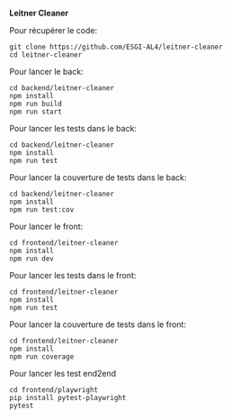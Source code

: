 **Leitner Cleaner**

Pour récupérer le code:
```
git clone https://github.com/ESGI-AL4/leitner-cleaner
cd leitner-cleaner
```

Pour lancer le back:
```
cd backend/leitner-cleaner
npm install
npm run build
npm run start
```

Pour lancer les tests dans le back:
```
cd backend/leitner-cleaner
npm install
npm run test
```

Pour lancer la couverture de tests dans le back:
```
cd backend/leitner-cleaner
npm install
npm run test:cov
```

Pour lancer le front:
```
cd frontend/leitner-cleaner
npm install
npm run dev
```

Pour lancer les tests dans le front:
```
cd frontend/leitner-cleaner
npm install
npm run test
```

Pour lancer la couverture de tests dans le front:
```
cd frontend/leitner-cleaner
npm install
npm run coverage
```

Pour lancer les test end2end
```
cd frontend/playwright
pip install pytest-playwright
pytest
```
